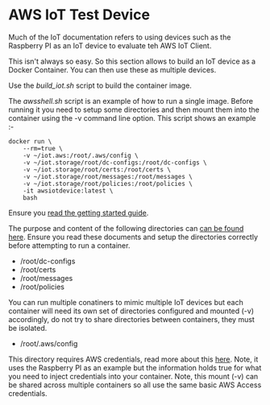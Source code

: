 # AWS IoT Test Device


Much of the IoT documentation refers to using devices such as the Raspberry PI as an IoT device to evaluate teh AWS IoT Client.

This isn't always so easy. So this section allows to build an IoT device as a Docker Container. You can then use these as multiple devices.

Use the _build_iot.sh_ script to build the container image.

The _awsshell.sh_ script is an example of how to run a single image. Before running it you need to setup some directories and then mount them into the container using the -v command line option. This script shows an example :-

```
docker run \
	--rm=true \
	-v ~/iot.aws:/root/.aws/config \
	-v ~/iot.storage/root/dc-configs:/root/dc-configs \
	-v ~/iot.storage/root/certs:/root/certs \
	-v ~/iot.storage/root/messages:/root/messages \
	-v ~/iot.storage/root/policies:/root/policies \
	-it awsiotdevice:latest \
	bash
```

Ensure you [read the getting started guide](https://docs.aws.amazon.com/iot/latest/developerguide/iot-gs.html).

The purpose and content of the following directories can [can be found here](https://docs.aws.amazon.com/iot/latest/developerguide/iot-dc-install-download.html#iot-dc-install-dc-files). Ensure you read these documents and setup the directories correctly before attempting to run a container.

* /root/dc-configs
* /root/certs
* /root/messages
* /root/policies

You can run multiple conatiners to mimic multiple IoT devices but each container will need its own set of directories configured and mounted (-v) accordingly, do not try to share directories between containers, they must be isolated.


* /root/.aws/config

This directory requires AWS credentials, read more about this [here](https://docs.aws.amazon.com/iot/latest/developerguide/iot-dc-install-provision.html). Note, it uses the Raspberry PI as an example but the information holds true for what you need to inject credentials into your container. Note, this mount (-v) can be shared across multiple containers so all use the same basic AWS Access credentials.

